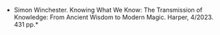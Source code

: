 - Simon Winchester. Knowing What We Know: The Transmission of Knowledge: From Ancient Wisdom to Modern Magic. Harper, 4/2023. 431 pp.*